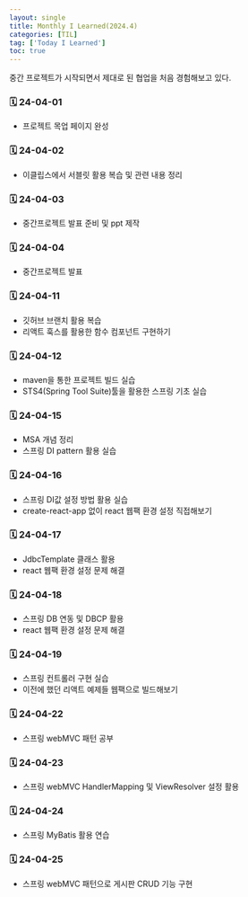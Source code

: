 ```yaml
---
layout: single
title: Monthly I Learned(2024.4)
categories: [TIL]
tag: ['Today I Learned']
toc: true
---
```



중간 프로젝트가 시작되면서 제대로 된 협업을 처음 경험해보고 있다.

### 🗓️ 24-04-01
- 프로젝트 목업 페이지 완성

### 🗓️ 24-04-02

- 이클립스에서 서블릿 활용 복습 및 관련 내용 정리

### 🗓️ 24-04-03

- 중간프로젝트 발표 준비 및 ppt 제작

### 🗓️ 24-04-04

- 중간프로젝트 발표

### 🗓️ 24-04-11

- 깃허브 브랜치 활용 복습
- 리액트 훅스를 활용한 함수 컴포넌트 구현하기

### 🗓️ 24-04-12

- maven을 통한 프로젝트 빌드 실습
- STS4(Spring Tool Suite)툴을 활용한 스프링 기초 실습

### 🗓️ 24-04-15

- MSA 개념 정리
- 스프링 DI pattern 활용 실습

### 🗓️ 24-04-16

- 스프링 DI값 설정 방법 활용 실습
- create-react-app 없이 react 웹팩 환경 설정 직접해보기

### 🗓️ 24-04-17

- JdbcTemplate 클래스 활용
- react 웹팩 환경 설정 문제 해결

### 🗓️ 24-04-18

- 스프링 DB 연동 및 DBCP 활용
- react 웹팩 환경 설정 문제 해결

### 🗓️ 24-04-19

- 스프링 컨트롤러 구현 실습
- 이전에 했던 리액트 예제들 웹팩으로 빌드해보기

### 🗓️ 24-04-22

- 스프링 webMVC 패턴 공부

### 🗓️ 24-04-23

- 스프링 webMVC HandlerMapping 및 ViewResolver 설정 활용

### 🗓️ 24-04-24

- 스프링 MyBatis 활용 연습

### 🗓️ 24-04-25

- 스프링 webMVC 패턴으로 게시판 CRUD 기능 구현